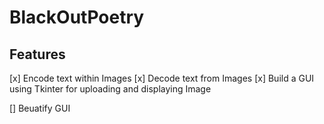 # BlackOutPoetry

## Features 
[x] Encode text within Images
[x] Decode text from Images
[x] Build a GUI using Tkinter for uploading and displaying Image 

[] Beuatify GUI
